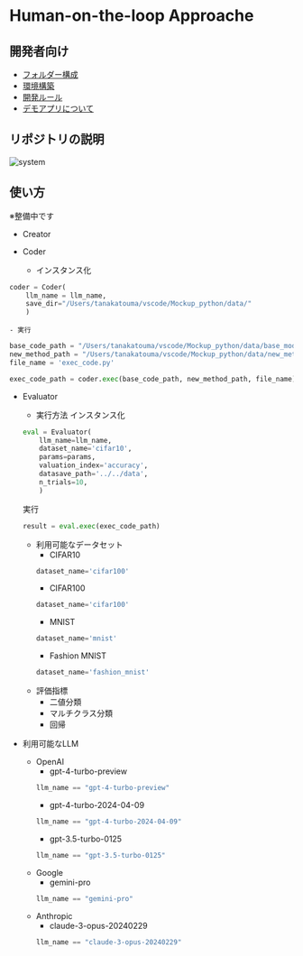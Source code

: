 # Human-on-the-loop Approache


## 開発者向け
- [フォルダー構成](https://github.com/auto-res/Mockup_python/blob/develop/docs/folder.md)
- [環境構築](https://www.notion.so/dead026297e04a9399987ea8e02df1da)
- [開発ルール](https://github.com/auto-res/Mockup_python/blob/develop/docs/development_rule.md)
- [デモアプリについて](https://github.com/auto-res/Mockup_python/tree/main/src/streamlit)


## リポジトリの説明

![system](images/system3.png)



## 使い方
※整備中です

- Creator



- Coder
    - インスタンス化
```python
coder = Coder(
    llm_name = llm_name,
    save_dir="/Users/tanakatouma/vscode/Mockup_python/data/"
    )
```

    - 実行

```python
base_code_path = "/Users/tanakatouma/vscode/Mockup_python/data/base_model.txt"
new_method_path = "/Users/tanakatouma/vscode/Mockup_python/data/new_method.txt"
file_name = 'exec_code.py'

exec_code_path = coder.exec(base_code_path, new_method_path, file_name)
```

- Evaluator
    - 実行方法
    インスタンス化
    ```python
    eval = Evaluator(
        llm_name=llm_name,
        dataset_name='cifar10',
        params=params,
        valuation_index='accuracy',
        datasave_path='../../data',
        n_trials=10,
        )
    ```
    実行
    ```python
    result = eval.exec(exec_code_path)
    ```
    - 利用可能なデータセット
        - CIFAR10
        ```python
        dataset_name='cifar100'
        ```
        - CIFAR100
        ```python
        dataset_name='cifar100'
        ```
        - MNIST
        ```python
        dataset_name='mnist'
        ```
        - Fashion MNIST
        ```python
        dataset_name='fashion_mnist'
        ```
    - 評価指標
        - 二値分類
        - マルチクラス分類
        - 回帰

- 利用可能なLLM
    - OpenAI
        - gpt-4-turbo-preview
        ```python
        llm_name == "gpt-4-turbo-preview"
        ```
         - gpt-4-turbo-2024-04-09
        ```python
        llm_name == "gpt-4-turbo-2024-04-09"
        ```
        - gpt-3.5-turbo-0125
        ```python
        llm_name == "gpt-3.5-turbo-0125"
        ```
    - Google
        - gemini-pro
        ```python
        llm_name == "gemini-pro"
        ```
    - Anthropic
        - claude-3-opus-20240229
        ```python
        llm_name == "claude-3-opus-20240229"
        ```
